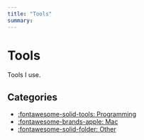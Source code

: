 ```yaml
---
title: "Tools"
summary: 
---
```


Tools
===

Tools I use.

Categories
---

- [:fontawesome-solid-tools: Programming](programming/index.md)
- [:fontawesome-brands-apple: Mac](mac/index.md)
- [:fontawesome-solid-folder: Other](other/index.md)
